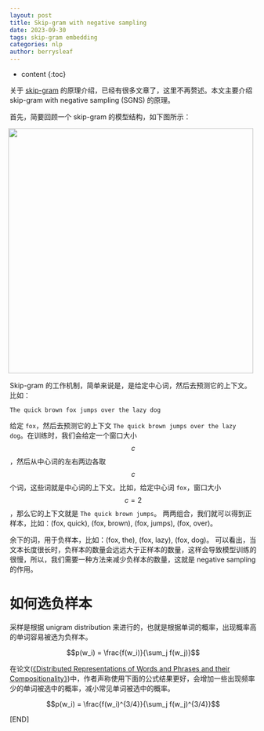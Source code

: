 ```yaml
---
layout: post
title: Skip-gram with negative sampling
date: 2023-09-30
tags: skip-gram embedding
categories: nlp
author: berrysleaf
---
```

* content
{:toc}


关于 [skip-gram](https://arxiv.org/abs/1301.3781) 的原理介绍，已经有很多文章了，这里不再赘述。本文主要介绍 skip-gram with negative sampling (SGNS) 的原理。





首先，简要回顾一个 skip-gram 的模型结构，如下图所示：
<div style="display: flex; justify-content: center;">
  <div style="margin-right: 10px;">
    <img src='https://file.ddot.cc/imagehost/2023/cbow-skipgram.png' width='500pt'>
  </div>
</div>

Skip-gram 的工作机制，简单来说是，是给定中心词，然后去预测它的上下文。比如：

```text
The quick brown fox jumps over the lazy dog
```

给定 `fox`，然后去预测它的上下文 `The quick brown jumps over the lazy dog`。在训练时，我们会给定一个窗口大小 $$c$$，然后从中心词的左右两边各取 $$c$$ 个词，这些词就是中心词的上下文。比如，给定中心词 `fox`，窗口大小 $$c=2$$，那么它的上下文就是 `The quick brown jumps`。 两两组合，我们就可以得到正样本，比如：(fox, quick), (fox, brown), (fox, jumps), (fox, over)。

余下的词，用于负样本，比如：(fox, the), (fox, lazy), (fox, dog)。
可以看出，当文本长度很长时，负样本的数量会远远大于正样本的数量，这样会导致模型训练的很慢，所以，我们需要一种方法来减少负样本的数量，这就是 negative sampling 的作用。

# 如何选负样本 

采样是根据 unigram distribution 来进行的，也就是根据单词的概率，出现概率高的单词容易被选为负样本。

$$p(w_i) = \frac{f(w_i)}{\sum_j f(w_j)}$$

在论文([《Distributed Representations of Words and Phrases
and their Compositionality》](https://arxiv.org/pdf/1310.4546.pdf))中，作者声称使用下面的公式结果更好，会增加一些出现频率少的单词被选中的概率，减小常见单词被选中的概率。

$$p(w_i) = \frac{f(w_i)^{3/4}}{\sum_j f(w_j)^{3/4}}$$

[END]
